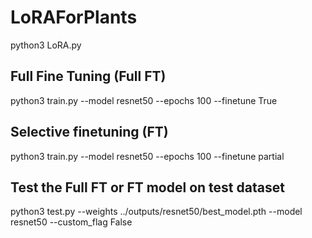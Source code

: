 # LoRAForPlants
python3 LoRA.py

## Full Fine Tuning (Full FT)
python3 train.py --model resnet50 --epochs 100 --finetune True

## Selective finetuning (FT)
python3 train.py --model resnet50 --epochs 100 --finetune partial

## Test the Full FT or FT model on test dataset
python3 test.py --weights ../outputs/resnet50/best_model.pth --model resnet50 --custom_flag False
